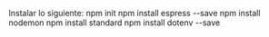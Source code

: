 Instalar lo siguiente:
npm init
npm install espress --save
npm install nodemon
npm install standard
npm install dotenv --save
